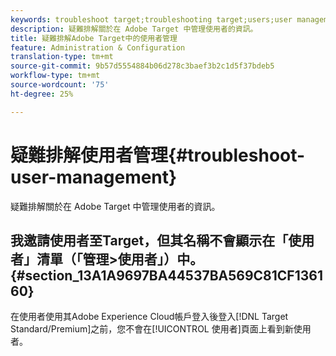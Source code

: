 ```yaml
---
keywords: troubleshoot target;troubleshooting target;users;user management
description: 疑難排解關於在 Adobe Target 中管理使用者的資訊。
title: 疑難排解Adobe Target中的使用者管理
feature: Administration & Configuration
translation-type: tm+mt
source-git-commit: 9b57d5554884b06d278c3baef3b2c1d5f37bdeb5
workflow-type: tm+mt
source-wordcount: '75'
ht-degree: 25%

---
```



# 疑難排解使用者管理{#troubleshoot-user-management}

疑難排解關於在 Adobe Target 中管理使用者的資訊。

## 我邀請使用者至Target，但其名稱不會顯示在「使用者」清單（「管理>使用者」）中。{#section_13A1A9697BA44537BA569C81CF136160}

在使用者使用其Adobe Experience Cloud帳戶登入後登入[!DNL Target Standard/Premium]之前，您不會在[!UICONTROL 使用者]頁面上看到新使用者。